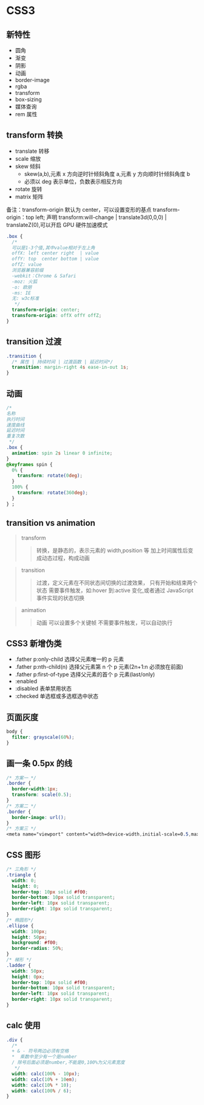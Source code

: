<!--
 * @Author: your name
 * @Date: 2021-07-01 17:30:10
 * @LastEditTime: 2022-05-12 15:48:41
 * @LastEditors: Juliette.Wang nannan.wang@broadlink.com.cn
 * @Description: In User Settings Edit
 * @FilePath: \vue-note\CSS\css3.md
-->

# CSS3

## 新特性

- 圆角
- 渐变
- 阴影
- 动画
- border-image
- rgba
- transform
- box-sizing
- 媒体查询
- rem 属性

## transform 转换

- translate 转移
- scale 缩放
- skew 倾斜
  - skew(a,b),元素 x 方向逆时针倾斜角度 a,元素 y 方向顺时针倾斜角度 b
  - 必须以 deg 表示单位，负数表示相反方向
- rotate 旋转
- matrix 矩阵

备注：transform-origin 默认为 center，可以设置变形的基点 transform-origin：top left;
声明 transform:will-change | translate3d(0,0,0) | translateZ(0),可以开启 GPU 硬件加速模式

```css
.box {
  /* 
  可以是1-3个值,其中value相对于左上角
  offX: left center right  | value
  offY: top  center bottom | value
  offZ: value
  浏览器兼容前缀
  -webkit：Chrome & Safari
  -moz: 火狐
  -o: 欧朋
  -ms: IE
  无: w3c标准
   */
  transform-origin: center;
  transform-origin: offX offY offZ;
}
```

## transition 过渡

```css
.transition {
  /* 属性 | 持续时间 | 过渡函数 | 延迟时间*/
  transition: margin-right 4s ease-in-out 1s;
}
```

## 动画

```css
/* 
名称
执行时间
速度曲线
延迟时间
重复次数
 */
.box {
  animation: spin 2s linear 0 infinite;
}
@keyframes spin {
  0% {
    transform: rotate(0deg);
  }
  100% {
    transform: rotate(360deg);
  }
} ;
```

## transition vs animation

> transform
>
> > 转换，是静态的，表示元素的 width,position 等
> > 加上时间属性后变成动态过程，构成动画

> transition
>
> > 过渡，定义元素在不同状态间切换的过渡效果，
> > 只有开始和结束两个状态
> > 需要事件触发，如:hover 到:active 变化,或者通过 JavaScript 事件实现的状态切换

> animation
>
> > 动画
> > 可以设置多个关键帧
> > 不需要事件触发，可以自动执行

## CSS3 新增伪类

- .father p:only-child 选择父元素唯一的 p 元素
- .father p:nth-child(n) 选择父元素第 n 个 p 元素(2n+1:n 必须放在前面)
- .father p:first-of-type 选择父元素的首个 p 元素(last/only)
- :enabled
- :disabled 表单禁用状态
- :checked 单选框或多选框选中状态

## 页面灰度

```css
body {
  filter: grayscale(60%);
}
```

## 画一条 0.5px 的线

```css
/* 方案一 */
.border {
  border-width:1px;
  transform: scale(0.5);
}
/* 方案二 */
.border {
  border-image: url();
}
/* 方案三 */
<meta name="viewport" content="width=device-width,initial-scale=0.5,maximum-scale=1.0,minimum=1.0,user-scalable=no">
```

## CSS 图形

```css
/* 三角形 */
.triangle {
  width: 0;
  height: 0;
  border-top: 10px solid #f00;
  border-bottom: 10px solid transparent;
  border-left: 10px solid transparent;
  border-right: 10px solid transparent;
}
/* 椭圆形*/
.ellipse {
  width: 100px;
  height: 50px;
  background: #f00;
  border-radius: 50%;
}
/* 梯形 */
.ladder {
  width: 50px;
  height: 0px;
  border-top: 10px solid #f00;
  border-bottom: 10px solid transparent;
  border-left: 10px solid transparent;
  border-right: 10px solid transparent;
}
```

## calc 使用

```css
.div {
  /* 
  + & - 符号两边必须有空格
  *  乘数中至少有一个是number
  / 除号后面必须是number,不能是0,100%为父元素宽度
   */
  width: calc(100% - 10px);
  width: calc(10% + 10em);
  width: calc(10% * 10);
  width: calc(100% / 6);
}
```
